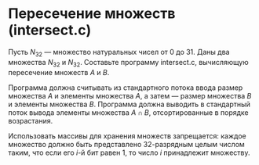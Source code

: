 # Пересечение множеств (intersect.c)
Пусть $N_{32}$ — множество натуральных чисел от 0 до 31. Даны два множества $N_{32}$ и $N_{32}$. Составьте программу intersect.c, вычисляющую пересечение множеств $A$ и $B$.

Программа должна считывать из стандартного потока ввода размер множества $A$ и элементы множества $A$, а затем — размер множества $B$ и элементы множества $B$. Программа должна выводить в стандартный поток вывода элементы множества $A\cap B$, отсортированные в порядке возрастания.

Использовать массивы для хранения множеств запрещается: каждое множество должно быть представлено 32-разрядным целым числом таким, что если его $i$-й бит равен 1, то число $i$ принадлежит множеству.
